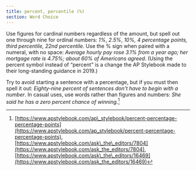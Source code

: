 ```yaml
---
title: percent, percentile (%)
section: Word Choice
---
```

Use figures for cardinal numbers regardless of the amount, but spell out one through nine for ordinal numbers: _1%_, _2.5%_, _10%, 4 percentage points, third percentile, 22nd percentile._ Use the % sign when paired with a numeral, with no space: _Average hourly pay rose 3.1% from a year ago; her mortgage rate is 4.75%; about 60% of Americans agreed_. (Using the percent symbol instead of “percent” is a change the AP Stylebook made to their long-standing guidance in 2019.)

Try to avoid starting a sentence with a percentage, but if you must then spell it out: _Eighty-nine percent of sentences don’t have to begin with a number_. In casual uses, use words rather than figures and numbers: _She said he has a zero percent chance of winning._[^63]

[^63]: [https://www.apstylebook.com/ap\_stylebook/percent-percentage-percentage-points](https://www.apstylebook.com/ap_stylebook/percent-percentage-percentage-points), [https://www.apstylebook.com/ask\_the\_editors/7804](https://www.apstylebook.com/ask_the_editors/7804), [https://www.apstylebook.com/ask\_the\_editors/16469](https://www.apstylebook.com/ask_the_editors/16469)